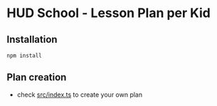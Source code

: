 # HUD School - Lesson Plan per Kid

## Installation

`npm install`

## Plan creation
- check [src/index.ts](src/index.ts) to create your own plan

